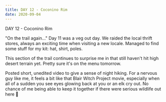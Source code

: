 ```yaml
---
title: DAY 12 - Coconino Rim
date: 2020-09-04
---
```

DAY 12 - Coconino Rim

"On the trail again..." Day 11 was a veg out day. We raided the local thrift stores, always an exciting time when visiting a new locale. Managed to find some stuff for my kit: hat, shirt, poles.

This section of the trail continues to surprise me in that still haven't hit high desert terrain yet. Pretty sure it's on the menu tomorrow.

Posted short, unedited video to give a sense of night hiking. For a nervous guy like me, it feels a bit like that Blair Witch Project movie, especially when all of a sudden you see eyes glowing back at you or an elk cry out. No chance of me being able to keep it together if there were serious wildlife out here 😬